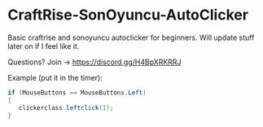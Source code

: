 # CraftRise-SonOyuncu-AutoClicker
Basic craftrise and sonoyuncu autoclicker for beginners. Will update stuff later on if I feel like it.

Questions? Join -> https://discord.gg/H4BpXRKRRJ

Example (put it in the timer):
```c#
if (MouseButtons == MouseButtons.Left)
{
   clickerclass.leftclick(1);
}
```

